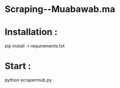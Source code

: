 # Scraping--Muabawab.ma
# Installation :
pip install -r requirements.txt
# Start :
python scrapermub.py
